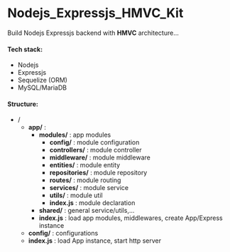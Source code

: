 # Nodejs_Expressjs_HMVC_Kit

Build Nodejs Expressjs backend with **HMVC** architecture...

#### Tech stack:
- Nodejs
- Expressjs
- Sequelize (ORM)
- MySQL/MariaDB


#### Structure:
- /
  - **app/** : 
    - **modules/** : app modules
      - **config/** : module configuration
      - **controllers/** : module controller
      - **middleware/** : module middleware
      - **entities/** : module entity
      - **repositories/** : module repository
      - **routes/** : module routing
      - **services/** : module service
      - **utils/** : module util
      - **index.js** : module declaration
    - **shared/** : general service/utils,...
    - **index.js** : load app modules, middlewares, create App/Express instance
  - **config/** : configurations
  - **index.js** : load App instance, start http server

  
  

